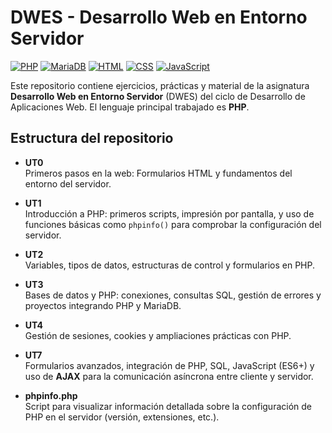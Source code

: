 # DWES - Desarrollo Web en Entorno Servidor

[![PHP](https://img.shields.io/badge/PHP-8.2-787CB4?logo=php)](https://www.php.net/)
[![MariaDB](https://img.shields.io/badge/MariaDB-10.5-informational?logo=mariadb)](https://mariadb.org/)
[![HTML](https://img.shields.io/badge/HTML-5-E34F26?logo=html5&logoColor=white)](https://developer.mozilla.org/es/docs/Web/HTML)
[![CSS](https://img.shields.io/badge/CSS-5-1572B6?logo=css3&logoColor=white)](https://developer.mozilla.org/es/docs/Web/CSS)
[![JavaScript](https://img.shields.io/badge/JavaScript-ES6-F7DF1E?logo=javascript&logoColor=black)](https://developer.mozilla.org/es/docs/Web/JavaScript)

Este repositorio contiene ejercicios, prácticas y material de la asignatura **Desarrollo Web en Entorno Servidor** (DWES) del ciclo de Desarrollo de Aplicaciones Web. El lenguaje principal trabajado es **PHP**.

## Estructura del repositorio

- **UT0**  
  Primeros pasos en la web: Formularios HTML y fundamentos del entorno del servidor.

- **UT1**  
  Introducción a PHP: primeros scripts, impresión por pantalla, y uso de funciones básicas como `phpinfo()` para comprobar la configuración del servidor.

- **UT2**  
  Variables, tipos de datos, estructuras de control y formularios en PHP.

- **UT3**  
  Bases de datos y PHP: conexiones, consultas SQL, gestión de errores y proyectos integrando PHP y MariaDB.

- **UT4**  
  Gestión de sesiones, cookies y ampliaciones prácticas con PHP.

- **UT7**  
  Formularios avanzados, integración de PHP, SQL, JavaScript (ES6+) y uso de **AJAX** para la comunicación asíncrona entre cliente y servidor.  

- **phpinfo.php**  
  Script para visualizar información detallada sobre la configuración de PHP en el servidor (versión, extensiones, etc.).
